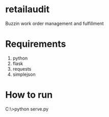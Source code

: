 # retailaudit
Buzzin work order management and fulfillment

# Requirements
1. python
1. flask
1. requests
1. simplejson

# How to run
C:\\>python serve.py